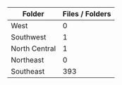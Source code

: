 | Folder        |   Files / Folders |
|---------------|-------------------|
| West          |                 0 |
| Southwest     |                 1 |
| North Central |                 1 |
| Northeast     |                 0 |
| Southeast     |               393 |